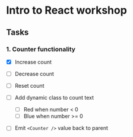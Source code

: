 # Intro to React workshop

## Tasks

### 1. Counter functionality

- [x] Increase count
- [ ] Decrease count
- [ ] Reset count
- [ ] Add dynamic class to count text

  - [ ] Red when number < 0
  - [ ] Blue when number >= 0

- [ ] Emit `<Counter />` value back to parent
